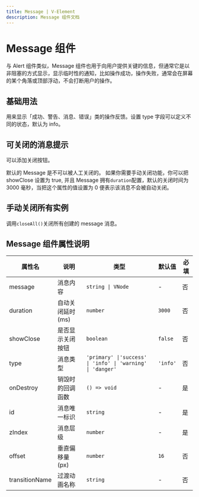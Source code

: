 ```yaml
---
title: Message | V-Element
description: Message 组件文档
---
```


# Message 组件

与 Alert 组件类似，Message 组件也用于向用户提供关键的信息，但通常它是以非阻塞的方式显示，显示临时性的通知，比如操作成功，操作失败，通常会在屏幕的某个角落或顶部浮动，不会打断用户的操作。

## 基础用法

用来显示「成功、警告、消息、错误」类的操作反馈。设置 type 字段可以定义不同的状态，默认为 info。

<preview path="../demo/Message/Basic.vue"></preview>

## 可关闭的消息提示

可以添加关闭按钮。

默认的 Message 是不可以被人工关闭的。 如果你需要手动关闭功能，你可以把 showClose 设置为 true, 并且 Message 拥有`duration`配置，默认的关闭时间为 3000 毫秒，当把这个属性的值设置为 0 便表示该消息不会被自动关闭。
<preview path="../demo/Message/Close.vue"></preview>

## 手动关闭所有实例

调用`closeAll()`关闭所有创建的 message 消息。

<preview path="../demo/Message/CloseAll.vue"></preview>

## Message 组件属性说明

| 属性名         | 说明             | 类型                                                       | 默认值   | 必填 |
| -------------- | ---------------- | ---------------------------------------------------------- | -------- | ---- |
| message        | 消息内容         | `string \| VNode`                                          | -        | 否   |
| duration       | 自动关闭延时(ms) | `number`                                                   | `3000`   | 否   |
| showClose      | 是否显示关闭按钮 | `boolean`                                                  | `false`  | 否   |
| type           | 消息类型         | `'primary' \|'success' \| 'info' \| 'warning' \| 'danger'` | `'info'` | 否   |
| onDestroy      | 销毁时的回调函数 | `() => void`                                               | -        | 是   |
| id             | 消息唯一标识     | `string`                                                   | -        | 是   |
| zIndex         | 消息层级         | `number`                                                   | -        | 是   |
| offset         | 垂直偏移量(px)   | `number`                                                   | `16`     | 否   |
| transitionName | 过渡动画名称     | `string`                                                   | -        | 否   |
